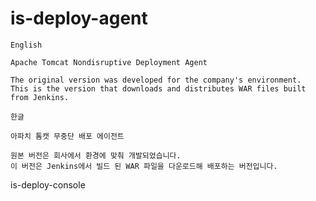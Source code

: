 # is-deploy-agent


```
English

Apache Tomcat Nondisruptive Deployment Agent

The original version was developed for the company's environment. 
This is the version that downloads and distributes WAR files built from Jenkins.
```

```
한글

아파치 톰캣 무중단 배포 에이전트

원본 버전은 회사에서 환경에 맞춰 개발되었습니다.   
이 버전은 Jenkins에서 빌드 된 WAR 파일을 다운로드해 배포하는 버전입니다.
```

is-deploy-console